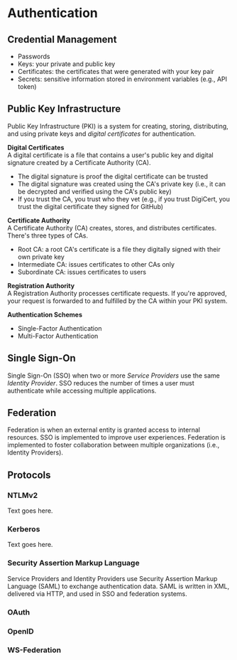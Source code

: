 # Authentication

## Credential Management  
* Passwords
* Keys: your private and public key 
* Certificates: the certificates that were generated with your key pair
* Secrets: sensitive information stored in environment variables (e.g., API token)

## Public Key Infrastructure 
Public Key Infrastructure (PKI) is a system for creating, storing, distributing, and using private keys and *digital certificates* for authentication. 

**Digital Certificates**  
A digital certificate is a file that contains a user's public key and digital signature created by a Certificate Authority (CA). 
* The digital signature is proof the digital certificate can be trusted
* The digital signature was created using the CA's private key (i.e., it can be decrypted and verified using the CA's public key)
* If you trust the CA, you trust who they vet (e.g., if you trust DigiCert, you trust the digital certificate they signed for GitHub)

**Certificate Authority**  
A Certificate Authority (CA) creates, stores, and distributes certificates. There's three types of CAs.  
* Root CA: a root CA's certificate is a file they digitally signed with their own private key
* Intermediate CA: issues certificates to other CAs only
* Subordinate CA: issues certificates to users

**Registration Authority**  
A Registration Authority processes certificate requests. If you're approved, your request is forwarded to and fulfilled by the CA within your PKI system.  

**Authentication Schemes**  
* Single-Factor Authentication 
* Multi-Factor Authentication

## Single Sign-On  
Single Sign-On (SSO) when two or more *Service Providers* use the same *Identity Provider*. SSO reduces the number of times a user must authenticate while accessing multiple applications. 

## Federation  
Federation is when an external entity is granted access to internal resources. SSO is implemented to improve user experiences. Federation is implemented to foster collaboration between multiple organizations (i.e., Identity Providers). 

## Protocols
### NTLMv2
Text goes here.

### Kerberos
Text goes here.

### Security Assertion Markup Language
Service Providers and Identity Providers use Security Assertion Markup Language (SAML) to exchange authentication data. SAML is written in XML, delivered via HTTP, and used in SSO and federation systems. 

### OAuth

### OpenID

### WS-Federation